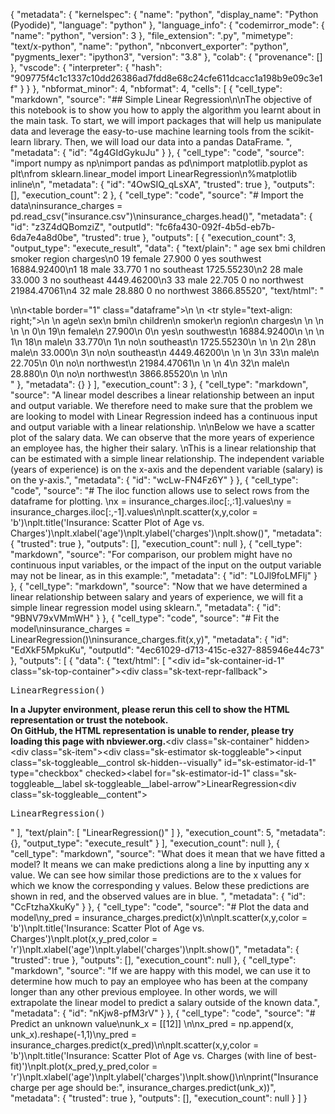 {
  "metadata": {
    "kernelspec": {
      "name": "python",
      "display_name": "Python (Pyodide)",
      "language": "python"
    },
    "language_info": {
      "codemirror_mode": {
        "name": "python",
        "version": 3
      },
      "file_extension": ".py",
      "mimetype": "text/x-python",
      "name": "python",
      "nbconvert_exporter": "python",
      "pygments_lexer": "ipython3",
      "version": "3.8"
    },
    "colab": {
      "provenance": []
    },
    "vscode": {
      "interpreter": {
        "hash": "909775f4c1c1337c10dd26386ad7fdd8e68c24cfe611dcacc1a198b9e09c3e1f"
      }
    }
  },
  "nbformat_minor": 4,
  "nbformat": 4,
  "cells": [
    {
      "cell_type": "markdown",
      "source": "## Simple Linear Regression\n\nThe objective of this notebook is to show you how to apply the algorithm you learnt about in the main task. To start, we will import packages that will help us manipulate data and leverage the easy-to-use machine learning tools from the scikit-learn library. Then, we will load our data into a pandas DataFrame. ",
      "metadata": {
        "id": "4g4GIdGykuJu"
      }
    },
    {
      "cell_type": "code",
      "source": "import numpy as np\nimport pandas as pd\nimport matplotlib.pyplot as plt\nfrom sklearn.linear_model import LinearRegression\n%matplotlib inline\n",
      "metadata": {
        "id": "4OwSIQ_qLsXA",
        "trusted": true
      },
      "outputs": [],
      "execution_count": 2
    },
    {
      "cell_type": "code",
      "source": "# Import the data\ninsurance_charges = pd.read_csv(\"insurance.csv\")\ninsurance_charges.head()",
      "metadata": {
        "id": "z3Z4dQBomziZ",
        "outputId": "fc6fa430-092f-4b5d-eb7b-6da7e4a8d0be",
        "trusted": true
      },
      "outputs": [
        {
          "execution_count": 3,
          "output_type": "execute_result",
          "data": {
            "text/plain": "   age     sex     bmi  children smoker     region      charges\n0   19  female  27.900         0    yes  southwest  16884.92400\n1   18    male  33.770         1     no  southeast   1725.55230\n2   28    male  33.000         3     no  southeast   4449.46200\n3   33    male  22.705         0     no  northwest  21984.47061\n4   32    male  28.880         0     no  northwest   3866.85520",
            "text/html": "<div>\n<style scoped>\n    .dataframe tbody tr th:only-of-type {\n        vertical-align: middle;\n    }\n\n    .dataframe tbody tr th {\n        vertical-align: top;\n    }\n\n    .dataframe thead th {\n        text-align: right;\n    }\n</style>\n<table border=\"1\" class=\"dataframe\">\n  <thead>\n    <tr style=\"text-align: right;\">\n      <th></th>\n      <th>age</th>\n      <th>sex</th>\n      <th>bmi</th>\n      <th>children</th>\n      <th>smoker</th>\n      <th>region</th>\n      <th>charges</th>\n    </tr>\n  </thead>\n  <tbody>\n    <tr>\n      <th>0</th>\n      <td>19</td>\n      <td>female</td>\n      <td>27.900</td>\n      <td>0</td>\n      <td>yes</td>\n      <td>southwest</td>\n      <td>16884.92400</td>\n    </tr>\n    <tr>\n      <th>1</th>\n      <td>18</td>\n      <td>male</td>\n      <td>33.770</td>\n      <td>1</td>\n      <td>no</td>\n      <td>southeast</td>\n      <td>1725.55230</td>\n    </tr>\n    <tr>\n      <th>2</th>\n      <td>28</td>\n      <td>male</td>\n      <td>33.000</td>\n      <td>3</td>\n      <td>no</td>\n      <td>southeast</td>\n      <td>4449.46200</td>\n    </tr>\n    <tr>\n      <th>3</th>\n      <td>33</td>\n      <td>male</td>\n      <td>22.705</td>\n      <td>0</td>\n      <td>no</td>\n      <td>northwest</td>\n      <td>21984.47061</td>\n    </tr>\n    <tr>\n      <th>4</th>\n      <td>32</td>\n      <td>male</td>\n      <td>28.880</td>\n      <td>0</td>\n      <td>no</td>\n      <td>northwest</td>\n      <td>3866.85520</td>\n    </tr>\n  </tbody>\n</table>\n</div>"
          },
          "metadata": {}
        }
      ],
      "execution_count": 3
    },
    {
      "cell_type": "markdown",
      "source": "A linear model describes a linear relationship between an input and output variable. We therefore need to make sure that the problem we are looking to model with Linear Regression indeed has a continuous input and output variable with a linear relationship. \n\nBelow we have a scatter plot of the salary data. We can observe that the more years of experience an employee has, the higher their salary. \nThis is a linear relationship that can be estimated with a simple linear relationship. The independent variable (years of experience) is on the x-axis and the dependent variable (salary) is on the y-axis.",
      "metadata": {
        "id": "wcLw-FN4Fz6Y"
      }
    },
    {
      "cell_type": "code",
      "source": "# The iloc function allows use to select rows from the dataframe for plotting.  \nx = insurance_charges.iloc[:,:1].values\ny = insurance_charges.iloc[:,-1].values\n\nplt.scatter(x,y,color = 'b')\nplt.title('Insurance: Scatter Plot of Age vs. Charges')\nplt.xlabel('age')\nplt.ylabel('charges')\nplt.show()",
      "metadata": {
        "trusted": true
      },
      "outputs": [],
      "execution_count": null
    },
    {
      "cell_type": "markdown",
      "source": "For comparison, our problem might have no continuous input variables, or the impact of the input on the output variable may not be linear, as in this example:",
      "metadata": {
        "id": "L0Jl9foLMFlj"
      }
    },
    {
      "cell_type": "markdown",
      "source": "Now that we have determined a linear relationship between salary and years of experience, we will fit a simple linear regression model using sklearn.",
      "metadata": {
        "id": "9BNV79xVMmWH"
      }
    },
    {
      "cell_type": "code",
      "source": "# Fit the model\ninsurance_charges = LinearRegression()\ninsurance_charges.fit(x,y)",
      "metadata": {
        "id": "EdXkF5MpkuKu",
        "outputId": "4ec61029-d713-415c-e327-885946e44c73"
      },
      "outputs": [
        {
          "data": {
            "text/html": [
              "<style>#sk-container-id-1 {color: black;background-color: white;}#sk-container-id-1 pre{padding: 0;}#sk-container-id-1 div.sk-toggleable {background-color: white;}#sk-container-id-1 label.sk-toggleable__label {cursor: pointer;display: block;width: 100%;margin-bottom: 0;padding: 0.3em;box-sizing: border-box;text-align: center;}#sk-container-id-1 label.sk-toggleable__label-arrow:before {content: \"▸\";float: left;margin-right: 0.25em;color: #696969;}#sk-container-id-1 label.sk-toggleable__label-arrow:hover:before {color: black;}#sk-container-id-1 div.sk-estimator:hover label.sk-toggleable__label-arrow:before {color: black;}#sk-container-id-1 div.sk-toggleable__content {max-height: 0;max-width: 0;overflow: hidden;text-align: left;background-color: #f0f8ff;}#sk-container-id-1 div.sk-toggleable__content pre {margin: 0.2em;color: black;border-radius: 0.25em;background-color: #f0f8ff;}#sk-container-id-1 input.sk-toggleable__control:checked~div.sk-toggleable__content {max-height: 200px;max-width: 100%;overflow: auto;}#sk-container-id-1 input.sk-toggleable__control:checked~label.sk-toggleable__label-arrow:before {content: \"▾\";}#sk-container-id-1 div.sk-estimator input.sk-toggleable__control:checked~label.sk-toggleable__label {background-color: #d4ebff;}#sk-container-id-1 div.sk-label input.sk-toggleable__control:checked~label.sk-toggleable__label {background-color: #d4ebff;}#sk-container-id-1 input.sk-hidden--visually {border: 0;clip: rect(1px 1px 1px 1px);clip: rect(1px, 1px, 1px, 1px);height: 1px;margin: -1px;overflow: hidden;padding: 0;position: absolute;width: 1px;}#sk-container-id-1 div.sk-estimator {font-family: monospace;background-color: #f0f8ff;border: 1px dotted black;border-radius: 0.25em;box-sizing: border-box;margin-bottom: 0.5em;}#sk-container-id-1 div.sk-estimator:hover {background-color: #d4ebff;}#sk-container-id-1 div.sk-parallel-item::after {content: \"\";width: 100%;border-bottom: 1px solid gray;flex-grow: 1;}#sk-container-id-1 div.sk-label:hover label.sk-toggleable__label {background-color: #d4ebff;}#sk-container-id-1 div.sk-serial::before {content: \"\";position: absolute;border-left: 1px solid gray;box-sizing: border-box;top: 0;bottom: 0;left: 50%;z-index: 0;}#sk-container-id-1 div.sk-serial {display: flex;flex-direction: column;align-items: center;background-color: white;padding-right: 0.2em;padding-left: 0.2em;position: relative;}#sk-container-id-1 div.sk-item {position: relative;z-index: 1;}#sk-container-id-1 div.sk-parallel {display: flex;align-items: stretch;justify-content: center;background-color: white;position: relative;}#sk-container-id-1 div.sk-item::before, #sk-container-id-1 div.sk-parallel-item::before {content: \"\";position: absolute;border-left: 1px solid gray;box-sizing: border-box;top: 0;bottom: 0;left: 50%;z-index: -1;}#sk-container-id-1 div.sk-parallel-item {display: flex;flex-direction: column;z-index: 1;position: relative;background-color: white;}#sk-container-id-1 div.sk-parallel-item:first-child::after {align-self: flex-end;width: 50%;}#sk-container-id-1 div.sk-parallel-item:last-child::after {align-self: flex-start;width: 50%;}#sk-container-id-1 div.sk-parallel-item:only-child::after {width: 0;}#sk-container-id-1 div.sk-dashed-wrapped {border: 1px dashed gray;margin: 0 0.4em 0.5em 0.4em;box-sizing: border-box;padding-bottom: 0.4em;background-color: white;}#sk-container-id-1 div.sk-label label {font-family: monospace;font-weight: bold;display: inline-block;line-height: 1.2em;}#sk-container-id-1 div.sk-label-container {text-align: center;}#sk-container-id-1 div.sk-container {/* jupyter's `normalize.less` sets `[hidden] { display: none; }` but bootstrap.min.css set `[hidden] { display: none !important; }` so we also need the `!important` here to be able to override the default hidden behavior on the sphinx rendered scikit-learn.org. See: https://github.com/scikit-learn/scikit-learn/issues/21755 */display: inline-block !important;position: relative;}#sk-container-id-1 div.sk-text-repr-fallback {display: none;}</style><div id=\"sk-container-id-1\" class=\"sk-top-container\"><div class=\"sk-text-repr-fallback\"><pre>LinearRegression()</pre><b>In a Jupyter environment, please rerun this cell to show the HTML representation or trust the notebook. <br />On GitHub, the HTML representation is unable to render, please try loading this page with nbviewer.org.</b></div><div class=\"sk-container\" hidden><div class=\"sk-item\"><div class=\"sk-estimator sk-toggleable\"><input class=\"sk-toggleable__control sk-hidden--visually\" id=\"sk-estimator-id-1\" type=\"checkbox\" checked><label for=\"sk-estimator-id-1\" class=\"sk-toggleable__label sk-toggleable__label-arrow\">LinearRegression</label><div class=\"sk-toggleable__content\"><pre>LinearRegression()</pre></div></div></div></div></div>"
            ],
            "text/plain": [
              "LinearRegression()"
            ]
          },
          "execution_count": 5,
          "metadata": {},
          "output_type": "execute_result"
        }
      ],
      "execution_count": null
    },
    {
      "cell_type": "markdown",
      "source": "What does it mean that we have fitted a model? It means we can make predictions along a line by inputting any x value. We can see how similar those predictions are to the x values for which we know the corresponding y values. Below these predictions are shown in red, and the observed values are in blue. ",
      "metadata": {
        "id": "CcFtzhaXkuKy"
      }
    },
    {
      "cell_type": "code",
      "source": "# Plot the data and model\ny_pred = insurance_charges.predict(x)\n\nplt.scatter(x,y,color = 'b')\nplt.title('Insurance: Scatter Plot of Age vs. Charges')\nplt.plot(x,y_pred,color = 'r')\nplt.xlabel('age')\nplt.ylabel('charges')\nplt.show()",
      "metadata": {
        "trusted": true
      },
      "outputs": [],
      "execution_count": null
    },
    {
      "cell_type": "markdown",
      "source": "If we are happy with this model, we can use it to determine how much to pay an employee who has been at the company longer than any other previous employee. In other words, we will extrapolate the linear model to predict a salary outside of the known data.",
      "metadata": {
        "id": "nKjw8-pfM3rV"
      }
    },
    {
      "cell_type": "code",
      "source": "# Predict an unknown value\nunk_x = [[12]] \n\nx_pred = np.append(x, unk_x).reshape(-1,1)\ny_pred = insurance_charges.predict(x_pred)\n\nplt.scatter(x,y,color = 'b')\nplt.title('Insurance: Scatter Plot of Age vs. Charges (with line of best-fit)')\nplt.plot(x_pred,y_pred,color = 'r')\nplt.xlabel('age')\nplt.ylabel('charges')\nplt.show()\n\nprint(\"Insurance charge per age should be:\", insurance_charges.predict(unk_x))",
      "metadata": {
        "trusted": true
      },
      "outputs": [],
      "execution_count": null
    }
  ]
}
